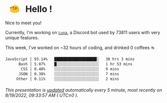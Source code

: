 <h1>   <img src="./spoinky.gif" style="vertical-align:middle;" width="30px">   Hello ! </h1>

Nice to meet you!

Currently, I'm working on <a href='https://github.com/Asgarrrr/Luna'>`Luna`</a>, a Discord bot used by 73811 users with very unique features.

This week, I've worked on ~32 hours of coding, and drinked 0 coffees ☕

```
JavaScript │ 93.14%   ███████████████████░   30 hrs 3 mins
      Bash │ 5.87%    █░░░░░░░░░░░░░░░░░░░   1 hr 53 mins
       CSS │ 0.48%    ░░░░░░░░░░░░░░░░░░░░   9 mins
      JSON │ 0.38%    ░░░░░░░░░░░░░░░░░░░░   7 mins
     Other │ 0.11%    ░░░░░░░░░░░░░░░░░░░░   2 mins
```

###### This presentation is [updated](https://github.com/Asgarrrr) automatically every 5 minute, most recently on 8/19/2022, 09:33:57 AM ( UTC±0 ).